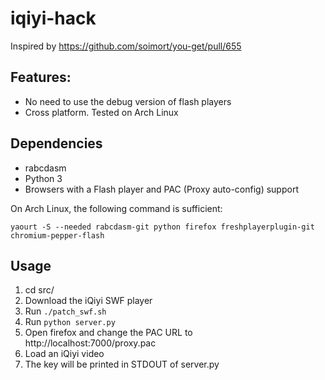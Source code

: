 # iqiyi-hack

Inspired by https://github.com/soimort/you-get/pull/655

## Features:
* No need to use the debug version of flash players
* Cross platform. Tested on Arch Linux

## Dependencies
* rabcdasm
* Python 3
* Browsers with a Flash player and PAC (Proxy auto-config) support

On Arch Linux, the following command is sufficient:
```
yaourt -S --needed rabcdasm-git python firefox freshplayerplugin-git chromium-pepper-flash
```

## Usage
1. cd src/
2. Download the iQiyi SWF player
3. Run ``./patch_swf.sh``
4. Run ``python server.py``
5. Open firefox and change the PAC URL to http://localhost:7000/proxy.pac
6. Load an iQiyi video
7. The key will be printed in STDOUT of server.py
